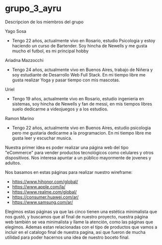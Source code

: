 # grupo_3_ayru

Descripcion de los miembros del grupo 

Yago Sosa

- Tengo 22 años, actualmente vivo en Rosario, estudio Psicologia y estoy haciendo un curso de Bartender. Soy hincha de Newells y me gusta mucho el futbol, es mi principal hobby

Ariadna Mazzocchi

- Tengo 24 años, actualmente vivo en Buenos Aires, trabajo de Niñera y soy estudiante de Desarrollo Web Full Stack. En mi tiempo libre me gusta realizar Yoga y pasar tiempo con mis mascotas.

Uriel

- Tengo 19 años, actualmente vivo en Rosario, estudio ingenieria en sistemas, soy hincha de Newells y fan de messi, en mis tiempos libres suelo dedicarme a videojuegos y a los estudios.

Ramon Marino

- Tengo 22 años, actualmente vivo en Buenos Aires, estudio psicologia pero me gustaria dedicarme a la programacion. En mi tiempo libre me gusta leer y escuchar musica.

Nuestra primer idea es poder realizar una página web del tipo "eCommerce" para vender productos tecnológicos como celulares y otros dispositivos. Nos interesa apuntar a un público mayormente de jovenes y adultos.

Nos basamos en estas páginas para realizar nuestro wireframe: 
- https://www.hihonor.com/global/
- https://www.apple.com/la/
- https://www.realme.com/global/
- https://consumer.huawei.com/ar/
- https://www.samsung.com/ar/

Elegimos estas páginas ya que las cinco tienen una estética minimalista que nos gustó, y buscamos que al final de nuestro proyecto, nuestra página web también se vea minimalista y llame la atención, como las páginas que elegimos. Ademas estan relacionadas con el tipo de productos que vamos a incluir en el catalogo final de nuestra pagina, asi que fueron de mucha utilidad para poder hacernos una idea de nuestro boceto final. 
